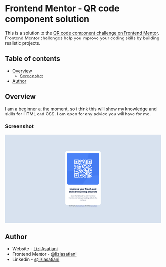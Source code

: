 # Frontend Mentor - QR code component solution

This is a solution to the [QR code component challenge on Frontend Mentor](https://www.frontendmentor.io/challenges/qr-code-component-iux_sIO_H). Frontend Mentor challenges help you improve your coding skills by building realistic projects. 

## Table of contents

- [Overview](#overview)
  - [Screenshot](#screenshot)
- [Author](#author)


## Overview
I am a beginner at the moment, so i think this will show my knowledge and skills for HTML and CSS. 
I am open for any advice you will have for me.
### Screenshot

![](qr-code%20live%20screenshot.jpg)


## Author

- Website - [Lizi Asatiani](https://www.your-site.com)
- Frontend Mentor - [@liziasatiani](https://www.frontendmentor.io/profile/liziasatiani)
- Linkedin - [@liziasatiani](https://www.linkedin.com/in/lizi-asatiani/)

